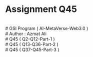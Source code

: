 # Assignment Q45
<br>
# GSI Program ( AI-MetaVerse-Web3.0 )
<br>
# Author : Azmat Ali
<br>
# Q45 ( Q2-Q12-Part-1 )
<br>
# Q45 ( Q13-Q36-Part-2 )
<br>
# Q45 ( Q37-Q45-Part-3 )
